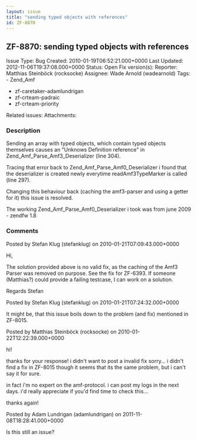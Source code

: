```yaml
---
layout: issue
title: "sending typed objects with references"
id: ZF-8870
---
```


ZF-8870: sending typed objects with references
----------------------------------------------

 Issue Type: Bug Created: 2010-01-19T06:52:21.000+0000 Last Updated: 2012-11-06T19:37:08.000+0000 Status: Open Fix version(s): 
 Reporter:  Matthias Steinböck (rocksocke)  Assignee:  Wade Arnold (wadearnold)  Tags: - Zend\_Amf
- zf-caretaker-adamlundrigan
- zf-crteam-padraic
- zf-crteam-priority
 
 Related issues: 
 Attachments: 
### Description

Sending an array with typed objects, which contain typed objects themselves causes an "Unknows Definition reference" in Zend\_Amf\_Parse\_Amf3\_Deserializer (line 304).

Tracing that error back to Zend\_Amf\_Parse\_Amf0\_Deserializer i found that the deserializer is created newly everytime readAmf3TypeMarker is called (line 297).

Changing this behaviour back (caching the amf3-parser and using a getter for it) this issue is resolved.

The working Zend\_Amf\_Parse\_Amf0\_Deserializer i took was from june 2009 - zendfw 1.8

 

 

### Comments

Posted by Stefan Klug (stefanklug) on 2010-01-21T07:09:43.000+0000

Hi,

The solution provided above is no valid fix, as the caching of the Amf3 Parser was removed on purpose. See the fix for ZF-6393. If someone (Matthias?) could provide a failing testcase, I can work on a solution.

Regards Stefan

 

 

Posted by Stefan Klug (stefanklug) on 2010-01-21T07:24:32.000+0000

It might be, that this issue boils down to the problem (and fix) mentioned in ZF-8015.

 

 

Posted by Matthias Steinböck (rocksocke) on 2010-01-22T12:22:39.000+0000

hi!

thanks for your response! i didn't want to post a invalid fix sorry... i didn't find a fix in ZF-8015 though it seems that its the same problem, but i can't say it for sure.

in fact i'm no expert on the amf-protocol. i can post my logs in the next days. i'd really appreciate if you'd find time to check this...

thanks again!

 

 

Posted by Adam Lundrigan (adamlundrigan) on 2011-11-08T18:28:41.000+0000

Is this still an issue?

 

 
